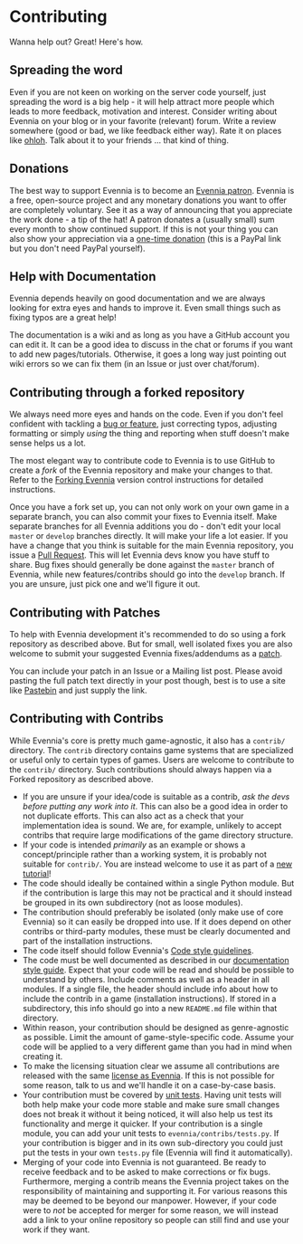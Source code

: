 # Contributing


Wanna help out? Great! Here's how. 

## Spreading the word

Even if you are not keen on working on the server code yourself, just spreading the word is a big
help - it will help attract more people which leads to more feedback, motivation and interest.
Consider writing about Evennia on your blog or in your favorite (relevant) forum. Write a review
somewhere (good or bad, we like feedback either way). Rate it on places like [ohloh][ohloh]. Talk
about it to your friends ... that kind of thing.

## Donations

The best way to support Evennia is to become an [Evennia patron][patron]. Evennia is a free,
open-source project and any monetary donations you want to offer are completely voluntary. See it as
a way of announcing that you appreciate the work done - a tip of the hat! A patron donates a
(usually small) sum every month to show continued support.  If this is not your thing you can also
show your appreciation via a [one-time donation][donate] (this is a PayPal link but you don't need
PayPal yourself). 

## Help with Documentation

Evennia depends heavily on good documentation and we are always looking for extra eyes and hands to
improve it. Even small things such as fixing typos are a great help!

The documentation is a wiki and as long as you have a GitHub account you can edit it. It can be a
good idea to discuss in the chat or forums if you want to add new pages/tutorials. Otherwise, it
goes a long way just pointing out wiki errors so we can fix them (in an Issue or just over
chat/forum).

## Contributing through a forked repository

We always need more eyes and hands on the code. Even if you don't feel confident with tackling a
[bug or feature][issues], just correcting typos, adjusting formatting or simply *using* the thing
and reporting when stuff doesn't make sense helps us a lot.

The most elegant way to contribute code to Evennia is to use GitHub to create a *fork* of the
Evennia repository and make your changes to that. Refer to the [Forking Evennia](https://github.com/evennia/evennia/wiki/Version-Control#forking-evennia) version
control instructions for detailed instructions. 

Once you have a fork set up, you can not only work on your own game in a separate branch, you can
also commit your fixes to Evennia itself. Make separate branches for all Evennia additions you do -
don't edit your local `master` or `develop` branches directly. It will make your life a lot easier.
If you have a change that you think is suitable for the main Evennia repository, you issue a [Pull
Request][pullrequest]. This will let Evennia devs know you have stuff to share. Bug fixes should
generally be done against the `master` branch of Evennia, while new features/contribs should go into
the `develop` branch. If you are unsure, just pick one and we'll figure it out.
 
## Contributing with Patches

To help with Evennia development it's recommended to do so using a fork repository as described
above. But for small, well isolated fixes you are also welcome to submit your suggested Evennia
fixes/addendums as a [patch][patch].

You can include your patch in an Issue or a Mailing list post. Please avoid pasting the full patch
text directly in your post though, best is to use a site like [Pastebin](http://pastebin.com/) and
just supply the link. 

## Contributing with Contribs

While Evennia's core is pretty much game-agnostic, it also has a `contrib/` directory. The `contrib`
directory contains game systems that are specialized or useful only to certain types of games. Users
are welcome to contribute to the `contrib/` directory. Such contributions should always happen via a
Forked repository as described above.

* If you are unsure if your idea/code is suitable as a contrib, *ask the devs before putting any work into it*. This can also be a good idea in order to not duplicate efforts. This can also act as a check that your implementation idea is sound. We are, for example, unlikely to accept contribs that require large modifications of the game directory structure.
* If your code is intended *primarily* as an example or shows a concept/principle rather than a working system, it is probably not suitable for `contrib/`. You are instead welcome to use it as part of a [new tutorial][tutorials]!
* The code should ideally be contained within a single Python module. But if the contribution is large this may not be practical and it should instead be grouped in its own subdirectory (not as loose modules). 
* The contribution should preferably be isolated (only make use of core Evennia) so it can easily be dropped into use. If it does depend on other contribs or third-party modules, these must be clearly documented and part of the installation instructions.
* The code itself should follow Evennia's [Code style guidelines][codestyle].
* The code must be well documented as described in our [documentation style guide](https://github.com/evennia/evennia/blob/master/CODING_STYLE.md#doc-strings). Expect that your code will be read and should be possible to understand by others. Include comments as well as a header in all modules. If a single file, the header should include info about how to include the contrib in a game (installation instructions). If stored in a subdirectory, this info should go into a new `README.md` file within that directory.
* Within reason, your contribution should be designed as genre-agnostic as possible. Limit the amount of game-style-specific code. Assume your code will be applied to a very different game than you had in mind when creating it. 
* To make the licensing situation clear we assume all contributions are released with the same [license as Evennia](Licensing). If this is not possible for some reason, talk to us and we'll handle it on a case-by-case basis.
* Your contribution must be covered by [unit tests](Unit-Testing). Having unit tests will both help make your code more stable and make sure small changes does not break it without it being noticed, it will also help us test its functionality and merge it quicker. If your contribution is a single module, you can add your unit tests to `evennia/contribs/tests.py`. If your contribution is bigger and in its own sub-directory you could just put the tests in your own `tests.py` file (Evennia will find it automatically). 
* Merging of your code into Evennia is not guaranteed. Be ready to receive feedback and to be asked to make corrections or fix bugs. Furthermore, merging a contrib means the Evennia project takes on the responsibility of maintaining and supporting it. For various reasons this may be deemed to be beyond our manpower. However, if your code were to *not* be accepted for merger for some reason, we will instead add a link to your online repository so people can still find and use your work if they want. 

[ohloh]: http://www.ohloh.net/p/evennia
[patron]: https://www.patreon.com/griatch
[donate]: https://www.paypal.com/en/cgi-bin/webscr?cmd=_flow&SESSION=TWy_epDPSWqNr4UJCOtVWxl-pO1X1jbKiv_-UBBFWIuVDEZxC0M_2pM6ywO&dispatch=5885d80a13c0db1f8e263663d3faee8d66f31424b43e9a70645c907a6cbd8fb4
[forking]: https://github.com/evennia/evennia/wiki/Version-Control#wiki-forking-from-evennia
[pullrequest]: https://github.com/evennia/evennia/pulls
[issues]: https://github.com/evennia/evennia/issues
[patch]: https://secure.wikimedia.org/wikipedia/en/wiki/Patch_%28computing%29 
[codestyle]: https://github.com/evennia/evennia/blob/master/CODING_STYLE.md
[tutorials]: https://github.com/evennia/evennia/wiki/Tutorials
